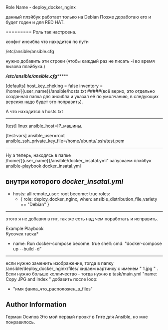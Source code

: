 Role Name  - deploy_docker_nginx

данный плэйбук работает только на Debian
Позже доработаю его и будет годен и для RED HAT.


=========
Роль так настроена.

конфиг инсибла что находится по пути

/etc/ansible/ansible.cfg

нужно добавить эти строки    (чтобы каждый раз не писать -i во время вызова плэйбука.) 

*************************/etc/ansible/ansible.cfg******************************

[defaults]
host_key_cheking = false
inventory        = /home/{{user_name}}/ansible/hosts.txt
#####(всё верно, это отдельно созданная папка для ансибла и указал её по умолчанию, в следующих версиях надо будет это поправить).

А что находится в hosts.txt 
*****************************
[test]
linux ansible_host=IP_машины. 

[test:vars]
ansible_user=root
ansible_ssh_private_key_file=/home/ubuntu/.ssh/test.pem
*************************************************************************

Ну а теперь, находясь в папке /home/{{user_name}}/ansible/docker_insatal.yml"
запускаем плэйбук
ansible-playbook docker_insatal.yml

внутри которого 
*********************docker_insatal.yml*********************
---
- hosts: all
  remote_user: root
  become: true
  roles:
   - { role: deploy_docker_nginx, when: ansible_distribution_file_variety == "Debian" }
************************************************************
этого я не добавил в гит, так же есть над чем поработать и исправить. 



Example Playbook   
Кусочек таска*
- name: Run docker-compose
  become: true
  shell:
    cmd: "docker-compose up --build -d"  


----------------

если нужно заменить изображение, тогда в папку 
/ansible/deploy_docker_nginx/files/
кидаем картинку с именем " 1.jpg " .
Если нужно больше колличество - тогда нужно в task/main.yml  "name: Copy JPG and Index "
добавить после
loop:
  - "имя фаила_что_расположен_в_files"
     


Author Information
------------------
Герман Осипов 
Это мой первый проэкт в Гите для Ansible, но мне понравилось.

